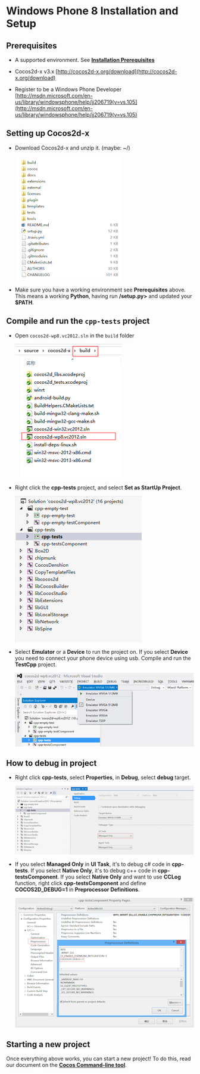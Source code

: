 # Windows Phone 8 Installation and Setup

## Prerequisites
* A supported environment. See **[Installation Prerequisites](A/index.html)**

* Cocos2d-x v3.x [http://cocos2d-x.org/download](http://cocos2d-x.org/download)

* Register to be a Windows Phone Developer [http://msdn.microsoft.com/en-us/library/windowsphone/help/jj206719(v=vs.105](http://msdn.microsoft.com/en-us/library/windowsphone/help/jj206719(v=vs.105)

## Setting up Cocos2d-x
* Download Cocos2d-x and unzip it. (maybe: ~/)

    ![](Windows-Phone-img/1.png "")

* Make sure you have a working environment see __Prerequisites__ above. This means
a working __Python__, having run __<cocos2d-x root>/setup.py>__ and updated your
__$PATH__.

## Compile and run the `cpp-tests` project
* Open `cocos2d-wp8.vc2012.sln` in the `build` folder

    ![](Windows-Phone-img/2.png "")

* Right click the __cpp-tests__ project, and select __Set as StartUp Project__.

    ![](Windows-Phone-img/3.png "")

* Select __Emulator__ or a __Device__ to run the project on. If you select __Device__
you need to connect your phone device using usb. Compile and run the __TestCpp__
project.

    ![](Windows-Phone-img/4.png "")

## How to debug in project
* Right click __cpp-tests__, select __Properties__, in __Debug__, select __debug__
target.

    ![](Windows-Phone-img/5.png "")

* If you select __Managed Only__ in __UI Task__, it's to debug c# code in __cpp-tests__.
If you select __Native Only__, it's to debug c++ code in __cpp-testsComponent__.
If you select __Native Only__ and want to use __CCLog__ function, right click
__cpp-testsComponent__ and define __COCOS2D_DEBUG=1__ in __Preprocessor Definitions__.

    ![](Windows-Phone-img/6.png "")

## Starting a new project
Once everything above works, you can start a new project! To do this, read our
document on the **[Cocos Command-line tool](../editors_and_tools/cocosCLTool/)**.

